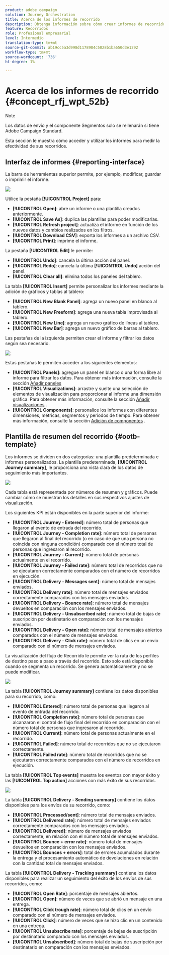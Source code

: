 ```yaml
---
product: adobe campaign
solution: Journey Orchestration
title: Acerca de los informes de recorrido
description: Obtenga información sobre cómo crear informes de recorrido
feature: Recorridos
role: Profesional empresarial
level: Intermedio
translation-type: tm+mt
source-git-commit: ab19cc5a3d998d1178984c5028b1ba650d3e1292
workflow-type: tm+mt
source-wordcount: '736'
ht-degree: 1%

---
```



# Acerca de los informes de recorrido {#concept_rfj_wpt_52b}

>[!NOTE]
>
>Los datos de envío y el componente Segmentos solo se rellenarán si tiene Adobe Campaign Standard.

Esta sección le muestra cómo acceder y utilizar los informes para medir la efectividad de sus recorridos.

## Interfaz de informes {#reporting-interface}

La barra de herramientas superior permite, por ejemplo, modificar, guardar o imprimir el informe.

![](../assets/dynamic_report_toolbar.png)

Utilice la pestaña **[!UICONTROL Project]** para:

* **[!UICONTROL Open]**: abre un informe o una plantilla creados anteriormente.
* **[!UICONTROL Save As]**: duplica las plantillas para poder modificarlas.
* **[!UICONTROL Refresh project]**: actualiza el informe en función de los nuevos datos y cambios realizados en los filtros.
* **[!UICONTROL Download CSV]**: exporta los informes a un archivo CSV.
* **[!UICONTROL Print]**: imprime el informe.

La pestaña **[!UICONTROL Edit]** le permite:

* **[!UICONTROL Undo]**: cancela la última acción del panel.
* **[!UICONTROL Redo]**: cancela la última  **[!UICONTROL Undo]** acción del panel.
* **[!UICONTROL Clear all]**: elimina todos los paneles del tablero.

La tabla **[!UICONTROL Insert]** permite personalizar los informes mediante la adición de gráficos y tablas al tablero:

* **[!UICONTROL New Blank Panel]**: agrega un nuevo panel en blanco al tablero.
* **[!UICONTROL New Freeform]**: agrega una nueva tabla improvisada al tablero.
* **[!UICONTROL New Line]**: agrega un nuevo gráfico de líneas al tablero.
* **[!UICONTROL New Bar]**: agrega un nuevo gráfico de barras al tablero.

Las pestañas de la izquierda permiten crear el informe y filtrar los datos según sea necesario.

![](../assets/dynamic_report_interface.png)

Estas pestañas le permiten acceder a los siguientes elementos:

* **[!UICONTROL Panels]**: agregue un panel en blanco o una forma libre al informe para filtrar los datos. Para obtener más información, consulte la sección [Añadir paneles](../reporting/creating-your-journey-reports.md#adding-panels)
* **[!UICONTROL Visualizations]**: arrastre y suelte una selección de elementos de visualización para proporcionar al informe una dimensión gráfica. Para obtener más información, consulte la sección [Añadir visualizaciones](../reporting/creating-your-journey-reports.md#adding-visualizations) .
* **[!UICONTROL Components]**: personalice los informes con diferentes dimensiones, métricas, segmentos y períodos de tiempo. Para obtener más información, consulte la sección [Adición de componentes](../reporting/creating-your-journey-reports.md#adding-components) .

## Plantilla de resumen del recorrido {#ootb-template}

Los informes se dividen en dos categorías: una plantilla predeterminada e informes personalizados.
La plantilla predeterminada, **[!UICONTROL Journey summary]**, le proporciona una vista clara de los datos de seguimiento más importantes.

![](../assets/dynamic_report_journey_8.png)

Cada tabla está representada por números de resumen y gráficos. Puede cambiar cómo se muestran los detalles en sus respectivos ajustes de visualización.

Los siguientes KPI están disponibles en la parte superior del informe:

* **[!UICONTROL Journey - Entered]**: número total de personas que llegaron al evento de entrada del recorrido.
* **[!UICONTROL Journey - Completion rate]**: número total de personas que llegaron al final del recorrido (o en caso de que una persona no coincida con ninguna condición) comparado con el número total de personas que ingresaron al recorrido.
* **[!UICONTROL Journey - Current]**: número total de personas actualmente en el recorrido.
* **[!UICONTROL Journey - Failed rate]**: número total de recorridos que no se ejecutaron correctamente comparados con el número de recorridos en ejecución.
* **[!UICONTROL Delivery - Messages sent]**: número total de mensajes enviados.
* **[!UICONTROL Delivery rate]**: número total de mensajes enviados correctamente comparados con los mensajes enviados.
* **[!UICONTROL Delivery - Bounce rate]**: número total de mensajes devueltos en comparación con los mensajes enviados.
* **[!UICONTROL Delivery - Unsubscribed rate]**: número total de bajas de suscripción por destinatario en comparación con los mensajes enviados.
* **[!UICONTROL Delivery - Open rate]**: número total de mensajes abiertos comparados con el número de mensajes enviados.
* **[!UICONTROL Delivery - Click rate]**: número total de clics en un envío comparado con el número de mensajes enviados.

La visualización del flujo de Recorrido le permite ver la ruta de los perfiles de destino paso a paso a través del recorrido. Esto solo está disponible cuando se segmenta un recorrido. Se genera automáticamente y no se puede modificar.

![](../assets/dynamic_report_journey_10.png)

La tabla **[!UICONTROL Journey summary]** contiene los datos disponibles para su recorrido, como:

* **[!UICONTROL Entered]**: número total de personas que llegaron al evento de entrada del recorrido.
* **[!UICONTROL Completion rate]**: número total de personas que alcanzaron el control de flujo final del recorrido en comparación con el número total de personas que ingresaron al recorrido.
* **[!UICONTROL Current]**: número total de personas actualmente en el recorrido.
* **[!UICONTROL Failed]**: número total de recorridos que no se ejecutaron correctamente.
* **[!UICONTROL Failed rate]**: número total de recorridos que no se ejecutaron correctamente comparados con el número de recorridos en ejecución.

La tabla **[!UICONTROL Top events]** muestra los eventos con mayor éxito y las **[!UICONTROL Top action]** acciones con más éxito de sus recorridos.

![](../assets/dynamic_report_journey_11.png)

La tabla **[!UICONTROL Delivery - Sending summary]** contiene los datos disponibles para los envíos de su recorrido, como:

* **[!UICONTROL Processed/sent]**: número total de mensajes enviados.
* **[!UICONTROL Delivered rate]**: número total de mensajes enviados correctamente comparados con los mensajes enviados.
* **[!UICONTROL Delivered]**: número de mensajes enviados correctamente, en relación con el número total de mensajes enviados.
* **[!UICONTROL Bounce + error rate]**: número total de mensajes devueltos en comparación con los mensajes enviados.
* **[!UICONTROL Bounces + errors]**: total de errores acumulados durante la entrega y el procesamiento automático de devoluciones en relación con la cantidad total de mensajes enviados.

La tabla **[!UICONTROL Delivery - Tracking summary]** contiene los datos disponibles para realizar un seguimiento del éxito de los envíos de sus recorridos, como:

* **[!UICONTROL Open Rate]**: porcentaje de mensajes abiertos.
* **[!UICONTROL Open]**: número de veces que se abrió un mensaje en una entrega.
* **[!UICONTROL Click trough rate]**: número total de clics en un envío comparado con el número de mensajes enviados.
* **[!UICONTROL Click]**: número de veces que se hizo clic en un contenido en una entrega.
* **[!UICONTROL Unsubscribe rate]**: porcentaje de bajas de suscripción por destinatario comparado con los mensajes enviados.
* **[!UICONTROL Unsubscribed]**: número total de bajas de suscripción por destinatario en comparación con los mensajes enviados.
